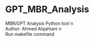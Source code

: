 # GPT_MBR_Analysis
MBR/GPT Analysis Python tool  n\
Author: Ahmed Alqahtani n\
Run makefile command 

